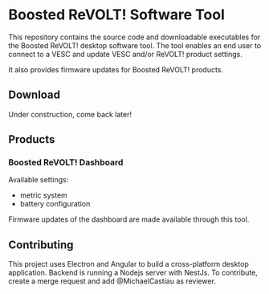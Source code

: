 # Boosted ReVOLT! Software Tool

This repository contains the source code and downloadable executables for the Boosted ReVOLT! desktop software tool. The tool enables an end user to connect to a VESC and update VESC and/or ReVOLT! product settings.

It also provides firmware updates for Boosted ReVOLT! products.

## Download

Under construction, come back later!

## Products
### Boosted ReVOLT! Dashboard

Available settings:
- metric system
- battery configuration

Firmware updates of the dashboard are made available through this tool.

## Contributing

This project uses Electron and Angular to build a cross-platform desktop application. Backend is running a Nodejs server with NestJs. To contribute, create a merge request and add @MichaelCastiau as reviewer.
